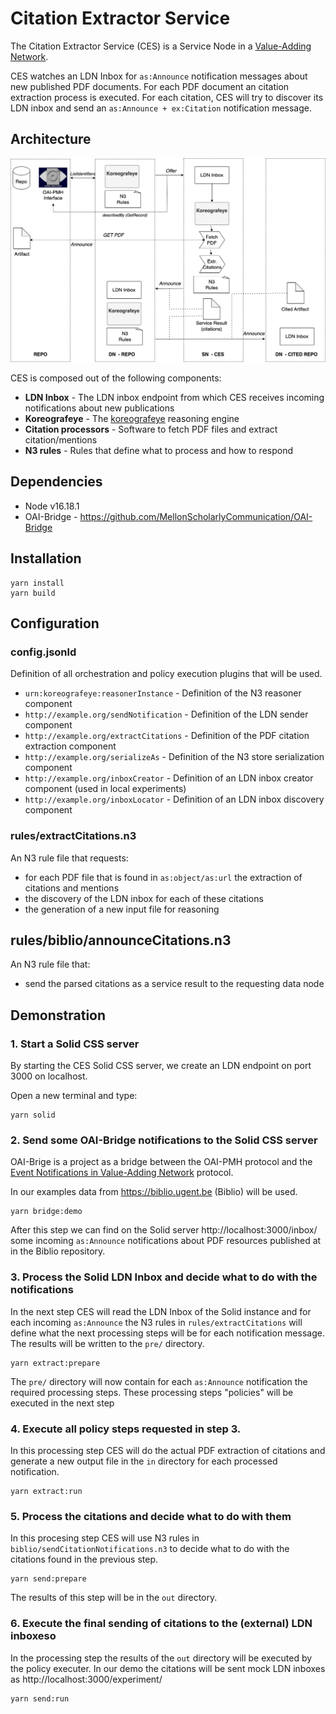 # Citation Extractor Service

The Citation Extractor Service (CES) is a Service Node in a [Value-Adding Network](https://www.eventnotifications.net).

CES watches an LDN Inbox for `as:Announce` notification messages about new published PDF documents. For each PDF document an citation extraction process is executed. For each citation, CES will try to discover its LDN inbox and send an `as:Announce + ex:Citation` notification message.

## Architecture

<img src="documentation/ces_architecture.png">

CES is composed out of the following components:

- **LDN Inbox** - The LDN inbox endpoint from which CES receives incoming notifications about new publications
- **Koreografeye** - The [koreografeye](https://github.com/eyereasoner/Koreografeye) reasoning engine
- **Citation processors** - Software to fetch PDF files and extract citation/mentions
- **N3 rules** - Rules that define what to process and how to respond

## Dependencies

- Node v16.18.1
- OAI-Bridge - https://github.com/MellonScholarlyCommunication/OAI-Bridge

## Installation

```
yarn install
yarn build
```

## Configuration

### config.jsonld

Definition of all orchestration and policy execution plugins that will be used.

- `urn:koreografeye:reasonerInstance` - Definition of the N3 reasoner component
- `http://example.org/sendNotification` - Definition of the LDN sender component
- `http://example.org/extractCitations` - Definition of the PDF citation extraction component
- `http://example.org/serializeAs` - Definition of the N3 store serialization component
- `http://example.org/inboxCreator` - Definition of an LDN inbox creator component (used in local experiments)
- `http://example.org/inboxLocator` - Definition of an LDN inbox discovery component

### rules/extractCitations.n3

An N3 rule file that requests:
 
- for each PDF file that is found in `as:object/as:url` the extraction of citations and mentions 
- the discovery of the LDN inbox for each of these citations
- the generation of a new input file for reasoning

## rules/biblio/announceCitations.n3

An N3 rule file that:

- send the parsed citations as a service result to the requesting data node

## Demonstration

### 1. Start a Solid CSS server

By starting the CES Solid CSS server, we create an LDN endpoint on port 3000 on localhost.

Open a new terminal and type:

```
yarn solid
```

### 2. Send some OAI-Bridge notifications to the Solid CSS server

OAI-Brige is a project as a bridge between the OAI-PMH protocol and the [Event Notifications in Value-Adding Network](https://www.eventnotifications.net) protocol.

In our examples data from https://biblio.ugent.be (Biblio) will be used.

```
yarn bridge:demo
```

After this step we can find on the Solid server http://localhost:3000/inbox/ some incoming 
`as:Announce` notifications about PDF resources published at in the Biblio repository.

### 3. Process the Solid LDN Inbox and decide what to do with the notifications

In the next step CES will read the LDN Inbox of the Solid instance and for each incoming
`as:Announce` the N3 rules in `rules/extractCitations` will define what the next processing
steps will be for each notification message. The results will be written to the `pre/` directory.

```
yarn extract:prepare
```

The `pre/` directory will now contain for each `as:Announce` notification the required
processing steps. These processing steps "policies" will be executed in the next step

### 4. Execute all policy steps requested in step 3.

In this processing step CES will do the actual PDF extraction of citations and generate a
new output file in the `in` directory for each processed notification.

```
yarn extract:run
```

### 5. Process the citations and decide what to do with them

In this procesing step CES will use N3 rules in `biblio/sendCitationNotifications.n3` to 
decide what to do with the citations found in the previous step.

```
yarn send:prepare
```

The results of this step will be in the `out` directory.

### 6. Execute the final sending of citations to the (external) LDN inboxeso

In the processing step the results of the `out` directory will be executed by the 
policy executer. In our demo the citations will be sent mock LDN inboxes as
http://localhost:3000/experiment/

```
yarn send:run
```